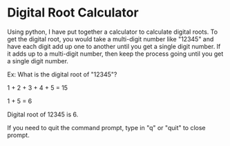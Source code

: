 # Digital Root Calculator

Using python, I have put together a calculator to calculate digital roots.
To get the digital root, you would take a multi-digit number like "12345" and have each digit add up one to
another until you get a single digit number. If it adds up to a multi-digit number, then keep the process
going until you get a single digit number.

Ex: What is the digital root of "12345"? 

1 + 2 + 3 + 4 + 5 = 15 

1 + 5 = 6

Digital root of 12345 is 6.

If you need to quit the command prompt, type in "q" or "quit" to close prompt.
